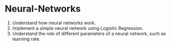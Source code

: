 # Neural-Networks
1. Understand how neural networks work.
2. Implement a simple neural network using Logistic Regression.
3. Understand the role of different parameters of a neural network, such as learning rate.
